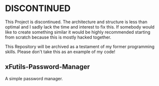 # DISCONTINUED
This Project is discontinued. The architecture and structure is less than optimal and I sadly lack the time and interest to fix this. If somebody would like to create something similar it would be highly recommended starting from scratch because this is mostly hacked together. 

This Repository will be archived as a testament of my former programming skills. Please don't take this as an example of my code!

## xFutils-Password-Manager
A simple password manager.                                                     
